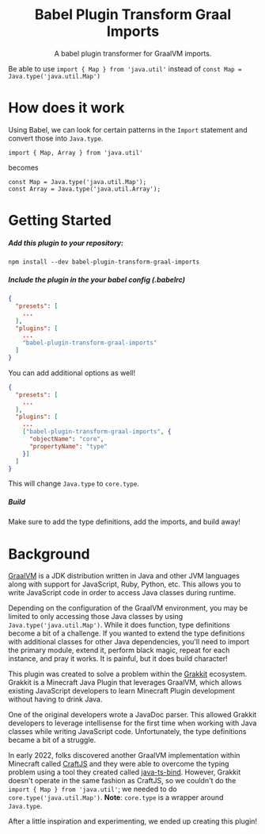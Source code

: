 <h1 align="center">Babel Plugin Transform Graal Imports</h1>

<p align="center">A babel plugin transformer for GraalVM imports.</p>

Be able to use `import { Map } from 'java.util'` instead of `const Map = Java.type('java.util.Map')`

# How does it work

Using Babel, we can look for certain patterns in the `Import` statement and convert those into `Java.type`.

`import { Map, Array } from 'java.util'`

becomes

```
const Map = Java.type('java.util.Map');
const Array = Java.type('java.util.Array');
```

# Getting Started

##### Add this plugin to your repository:

`npm install --dev babel-plugin-transform-graal-imports`

##### Include the plugin in the your babel config (.babelrc)

```json
{
  "presets": [
    ...
  ],
  "plugins": [
    ...
    "babel-plugin-transform-graal-imports"
  ]
}
```

You can add additional options as well!

```json
{
  "presets": [
    ...
  ],
  "plugins": [
    ...
    ["babel-plugin-transform-graal-imports", {
      "objectName": "core",
      "propertyName": "type"
    }]
  ]
}
```

This will change `Java.type` to `core.type`.

##### Build

Make sure to add the type definitions, add the imports, and build away!

# Background

[GraalVM](https://www.graalvm.org/) is a JDK distribution written in Java and other JVM languages along with support for
JavaScript, Ruby, Python, etc. This allows you to write JavaScript code in order to access Java classes during runtime.

Depending on the configuration of the GraalVM environment, you may be limited to only accessing those Java classes by
using `Java.type('java.util.Map')`. While it does function, type definitions become a bit of a challenge. If you wanted
to extend the type definitions with additional classes for other Java dependencies, you'll need to import the primary
module, extend it, perform black magic, repeat for each instance, and pray it works. It is painful, but it does build
character!

This plugin was created to solve a problem within the [Grakkit](https://github.com/grakkit/grakkit) ecosystem. Grakkit
is a Minecraft Java Plugin that leverages GraalVM, which allows existing JavaScript developers to learn Minecraft Plugin
development without having to drink Java.

One of the original developers wrote a JavaDoc parser. This allowed Grakkit developers to leverage intellisense for the
first time when working with Java classes while writing JavaScript code. Unfortunately, the type definitions became a
bit of a struggle.

In early 2022, folks discovered another GraalVM implementation within Minecraft called
[CraftJS](https://github.com/Dysfold/craftjs) and they were able to overcome the typing problem using a tool they
created called [java-ts-bind](https://github.com/bensku/java-ts-bind). However, Grakkit doesn't operate in the same
fashion as CraftJS, so we couldn't do the `import { Map } from 'java.util'`; we needed to do
`core.type('java.util.Map')`. **Note**: `core.type` is a wrapper around `Java.type`.

After a little inspiration and experimenting, we ended up creating this plugin!
